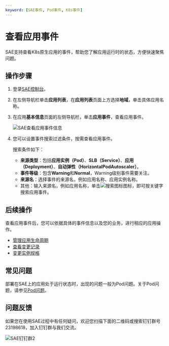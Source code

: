 ```yaml
---
keyword: [SAE事件, Pod事件, K8s事件]
---
```


# 查看应用事件

SAE支持查看K8s原生应用的事件，帮助您了解应用运行时的状态，方便快速聚焦问题。

## 操作步骤

1.  登录[SAE控制台](https://sae.console.aliyun.com)。

2.  在左侧导航栏单击**应用列表**，在**应用列表**页面上方选择**地域**，单击具体应用名称。

3.  在应用**基本信息**页面的左侧导航栏，单击**应用事件**，查看应用事件。

    ![SAE查看应用事件信息](https://static-aliyun-doc.oss-accelerate.aliyuncs.com/assets/img/zh-CN/7028271161/p65632.png)

4.  您可以设置事件搜索过滤条件，按需查看应用事件。

    搜索条件如下：

    -   **来源类型**：包括**应用实例（Pod）**、**SLB（Service）**、**应用（Deployment）**、**自动弹性（HorizontalPodAutoscaler）**。
    -   **事件等级**：包含**Warning**和**Normal**，Warning级别事件需要关注。
    -   **来源名**：选择事件的来源名，例如应用名称、应用实例名称。
    -   其他：输入来源名，例如应用名称，单击![搜索图标](https://static-aliyun-doc.oss-accelerate.aliyuncs.com/assets/img/zh-CN/8028271161/p232854.png)图标，即可按关键字搜索应用事件。

## 后续操作

查看应用事件后，您可以依据具体的事件信息以及您的业务，进行相应的应用操作。

-   [管理应用生命周期](/cn.zh-CN/应用管理/应用生命周期/管理应用生命周期.md)
-   [查看变更记录](/cn.zh-CN/应用管理/应用变更记录/查看变更记录.md)
-   [变更实例规格](/cn.zh-CN/应用管理/应用实例/变更实例规格.md)

## 常见问题

部署在SAE上的应用处于运行状态时，出现的问题一般为Pod问题。关于Pod问题，请参见[Pod问题](/cn.zh-CN/常见问题/应用实例/Pod问题.md)。

## 问题反馈

如果您在使用SAE过程中有任何疑问，欢迎您扫描下面的二维码或搜索钉钉群号23198618，加入钉钉群与我们交流。

![SAE钉钉群2](https://static-aliyun-doc.oss-accelerate.aliyuncs.com/assets/img/zh-CN/1176199061/p72048.png)

